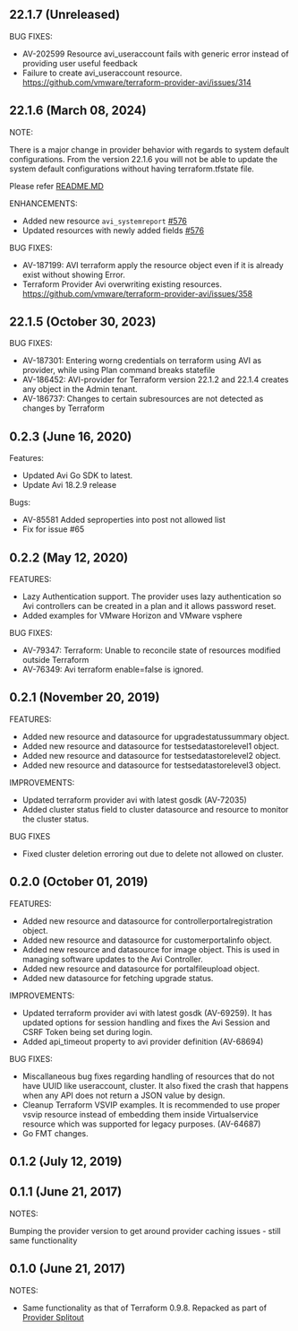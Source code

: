 ## 22.1.7 (Unreleased)
BUG FIXES:
- AV-202599 Resource avi_useraccount fails with generic error instead of providing user useful feedback
- Failure to create avi_useraccount resource. https://github.com/vmware/terraform-provider-avi/issues/314

## 22.1.6 (March 08, 2024)
NOTE:

There is a major change in provider behavior with regards to system default configurations.
From the version 22.1.6 you will not be able to update the system default configurations without having terraform.tfstate file.

Please refer [README.MD](https://github.com/vmware/terraform-provider-avi/tree/22.1.7)

ENHANCEMENTS:
- Added new resource `avi_systemreport` [#576](https://github.com/vmware/terraform-provider-avi/pull/576/files)
- Updated resources with newly added fields [#576](https://github.com/vmware/terraform-provider-avi/pull/576/files)

BUG FIXES:
- AV-187199: AVI terraform apply the resource object even if it is already exist without showing Error.
- Terraform Provider Avi overwriting existing resources. https://github.com/vmware/terraform-provider-avi/issues/358

## 22.1.5 (October 30, 2023)
BUG FIXES:
- AV-187301: Entering worng credentials on terraform using AVI as provider, while using Plan command breaks statefile
- AV-186452: AVI-provider for Terraform version 22.1.2 and 22.1.4 creates any object in the Admin tenant.
- AV-186737: Changes to certain subresources are not detected as changes by Terraform

## 0.2.3 (June 16, 2020)
Features:
- Updated Avi Go SDK to latest.
- Update Avi 18.2.9 release

Bugs:
- AV-85581 Added seproperties into post not allowed list
- Fix for issue #65

## 0.2.2 (May 12, 2020)
FEATURES:
- Lazy Authentication support. The provider uses lazy authentication so Avi controllers can be created in a plan and it allows password reset.
- Added examples for VMware Horizon and VMware vsphere

BUG FIXES:
- AV-79347: Terraform: Unable to reconcile state of resources modified outside Terraform
- AV-76349: Avi terraform enable=false is ignored.

## 0.2.1 (November 20, 2019)
FEATURES:
- Added new resource and datasource for upgradestatussummary object.
- Added new resource and datasource for testsedatastorelevel1 object.
- Added new resource and datasource for testsedatastorelevel2 object.
- Added new resource and datasource for testsedatastorelevel3 object.

IMPROVEMENTS:
- Updated terraform provider avi with latest gosdk (AV-72035)
- Added cluster status field to cluster datasource and resource to monitor the cluster status.

BUG FIXES
- Fixed cluster deletion erroring out due to delete not allowed on cluster.

## 0.2.0 (October 01, 2019)
FEATURES:
- Added new resource and datasource for controllerportalregistration object.
- Added new resource and datasource for customerportalinfo object.
- Added new resource and datasource for image object. This is used in managing software updates to the Avi Controller.
- Added new resource and datasource for portalfileupload object.
- Added new datasource for fetching upgrade status.


IMPROVEMENTS:
- Updated terraform provider avi with latest gosdk (AV-69259). It has updated options for session handling and fixes the Avi Session and CSRF Token being set during login.
- Added api_timeout property to avi provider definition (AV-68694)


BUG FIXES:
- Miscallaneous bug fixes regarding handling of resources that do not have UUID like useraccount, cluster. It also fixed the crash that happens when any API does not return a JSON value by design.
- Cleanup Terraform VSVIP examples. It is recommended to use proper vsvip resource instead of embedding them inside Virtualservice resource which was supported for legacy purposes. (AV-64687)
- Go FMT changes.


## 0.1.2 (July 12, 2019)
## 0.1.1 (June 21, 2017)

NOTES:

Bumping the provider version to get around provider caching issues - still same functionality

## 0.1.0 (June 21, 2017)

NOTES:

* Same functionality as that of Terraform 0.9.8. Repacked as part of [Provider Splitout](https://www.hashicorp.com/blog/upcoming-provider-changes-in-terraform-0-10/)

